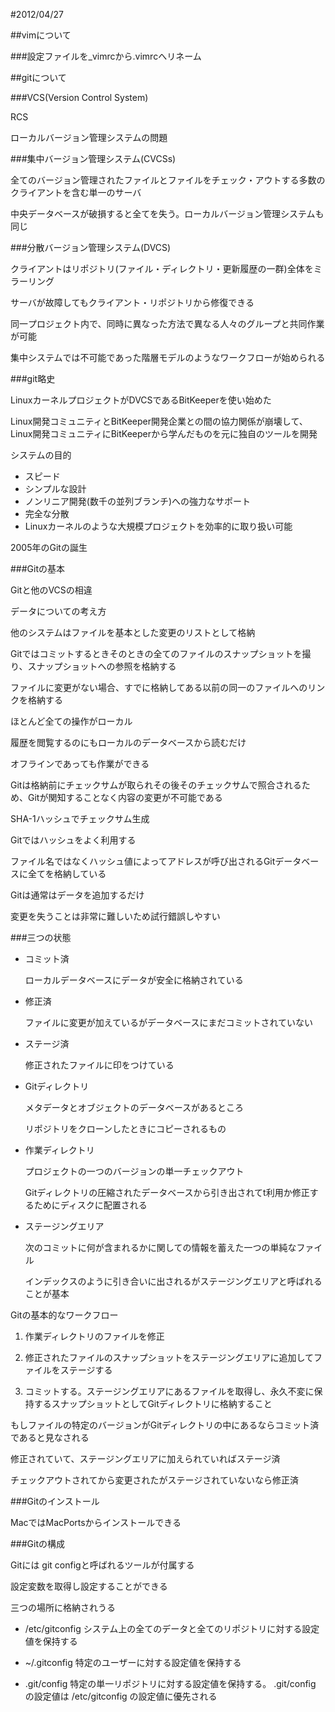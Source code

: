 #2012/04/27

##vimについて

###設定ファイルを_vimrcから.vimrcへリネーム

##gitについて

###VCS(Version Control System)

RCS

ローカルバージョン管理システムの問題

###集中バージョン管理システム(CVCSs)

全てのバージョン管理されたファイルとファイルをチェック・アウトする多数のクライアントを含む単一のサーバ

中央データベースが破損すると全てを失う。ローカルバージョン管理システムも同じ

###分散バージョン管理システム(DVCS)

クライアントはリポジトリ(ファイル・ディレクトリ・更新履歴の一群)全体をミラーリング

サーバが故障してもクライアント・リポジトリから修復できる

同一プロジェクト内で、同時に異なった方法で異なる人々のグループと共同作業が可能

集中システムでは不可能であった階層モデルのようなワークフローが始められる

###git略史


LinuxカーネルプロジェクトがDVCSであるBitKeeperを使い始めた

Linux開発コミュニティとBitKeeper開発企業との間の協力関係が崩壊して、Linux開発コミュニティにBitKeeperから学んだものを元に独自のツールを開発

システムの目的

+ スピード
+ シンプルな設計
+ ノンリニア開発(数千の並列ブランチ)への強力なサポート
+ 完全な分散
+ Linuxカーネルのような大規模プロジェクトを効率的に取り扱い可能

2005年のGitの誕生

###Gitの基本

Gitと他のVCSの相違

データについての考え方

他のシステムはファイルを基本とした変更のリストとして格納

Gitではコミットするときそのときの全てのファイルのスナップショットを撮り、スナップショットへの参照を格納する

ファイルに変更がない場合、すでに格納してある以前の同一のファイルへのリンクを格納する

ほとんど全ての操作がローカル

履歴を閲覧するのにもローカルのデータベースから読むだけ

オフラインであっても作業ができる

Gitは格納前にチェックサムが取られその後そのチェックサムで照合されるため、Gitが関知することなく内容の変更が不可能である

SHA-1ハッシュでチェックサム生成

Gitではハッシュをよく利用する

ファイル名ではなくハッシュ値によってアドレスが呼び出されるGitデータベースに全てを格納している

Gitは通常はデータを追加するだけ

変更を失うことは非常に難しいため試行錯誤しやすい

###三つの状態

+ コミット済

	ローカルデータベースにデータが安全に格納されている

+ 修正済

	ファイルに変更が加えているがデータベースにまだコミットされていない

+ ステージ済

	修正されたファイルに印をつけている

+ Gitディレクトリ

	メタデータとオブジェクトのデータベースがあるところ

	リポジトリをクローンしたときにコピーされるもの

+ 作業ディレクトリ

	プロジェクトの一つのバージョンの単一チェックアウト

	Gitディレクトリの圧縮されたデータベースから引き出されてt利用か修正するためにディスクに配置される

+ ステージングエリア

	次のコミットに何が含まれるかに関しての情報を蓄えた一つの単純なファイル

	インデックスのように引き合いに出されるがステージングエリアと呼ばれることが基本

Gitの基本的なワークフロー

1. 作業ディレクトリのファイルを修正

2. 修正されたファイルのスナップショットをステージングエリアに追加してファイルをステージする

3. コミットする。ステージングエリアにあるファイルを取得し、永久不変に保持するスナップショットとしてGitディレクトリに格納すること

もしファイルの特定のバージョンがGitディレクトリの中にあるならコミット済であると見なされる

修正されていて、ステージングエリアに加えられていればステージ済

チェックアウトされてから変更されたがステージされていないなら修正済

###Gitのインストール

MacではMacPortsからインストールできる

###Gitの構成

Gitには git configと呼ばれるツールが付属する

設定変数を取得し設定することができる

三つの場所に格納されうる

+ /etc/gitconfig システム上の全てのデータと全てのリポジトリに対する設定値を保持する

+ ~/.gitconfig 特定のユーザーに対する設定値を保持する

+ .git/config 特定の単一リポジトリに対する設定値を保持する。 .git/config の設定値は /etc/gitconfig の設定値に優先される


